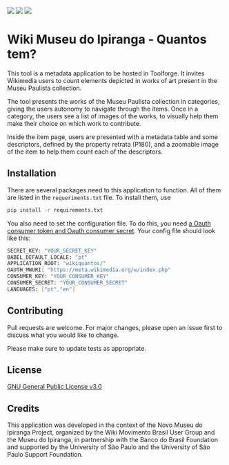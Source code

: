 <img src="https://img.shields.io/github/issues/WikiMovimentoBrasil/povoconta?style=for-the-badge"/> <img src="https://img.shields.io/github/license/WikiMovimentoBrasil/povoconta?style=for-the-badge"/> <img src="https://img.shields.io/github/languages/top/WikiMovimentoBrasil/povoconta?style=for-the-badge"/>
# Wiki Museu do Ipiranga - Quantos tem?

This tool is a metadata application to be hosted in Toolforge. It invites Wikimedia users to count elements depicted in works of art present in the Museu Paulista collection.

The tool presents the works of the Museu Paulista collection in categories, giving the users autonomy to navigate through the items.
Once in a category, the users see a list of images of the works, to visually help them make their choice on which work to contribute.

Inside the item page, users are presented with a metadata table and some descriptors, defined by the property retrata (P180), and a zoomable image of the item to help them count each of the descriptors.

## Installation

There are several packages need to this application to function. All of them are listed in the <code>requeriments.txt</code> file. To install them, use

```bash
pip install -r requirements.txt
```

You also need to set the configuration file. To do this, you need [a Oauth consumer token and Oauth consumer secret](https://meta.wikimedia.org/wiki/Special:OAuthConsumerRegistration/propose).
Your config file should look like this:
```bash
SECRET_KEY: "YOUR_SECRET_KEY"
BABEL_DEFAULT_LOCALE: "pt"
APPLICATION_ROOT: "wikiquantos/"
OAUTH_MWURI: "https://meta.wikimedia.org/w/index.php"
CONSUMER_KEY: "YOUR_CONSUMER_KEY"
CONSUMER_SECRET: "YOUR_CONSUMER_SECRET"
LANGUAGES: ["pt","en"]
```

## Contributing
Pull requests are welcome. For major changes, please open an issue first to discuss what you would like to change.

Please make sure to update tests as appropriate.

## License
[GNU General Public License v3.0](https://github.com/WikiMovimentoBrasil/povoconta/blob/master/LICENSE)

## Credits
This application was developed in the context of the Novo Museu do Ipiranga Project, organized by the Wiki Movimento Brasil User Group and the Museu do Ipiranga, in partnership with the Banco do Brasil Foundation and supported by the University of São Paulo and the University of São Paulo Support Foundation.
